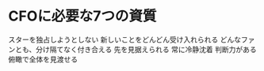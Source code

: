 # CFOに必要な7つの資質
 スターを独占しようとしない
 新しいことをどんどん受け入れられる
 どんなファンとも、分け隔てなく付き合える
 先を見据えられる
 常に冷静沈着
 判断力がある
 俯瞰で全体を見渡せる
